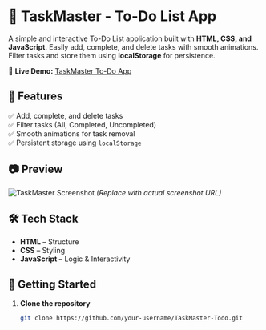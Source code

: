 # 📝 TaskMaster - To-Do List App  

A simple and interactive To-Do List application built with **HTML, CSS, and JavaScript**. Easily add, complete, and delete tasks with smooth animations. Filter tasks and store them using **localStorage** for persistence.  

🚀 **Live Demo:** [TaskMaster To-Do App](https://rahulmourya-todo.netlify.app/)  

## 📌 Features  
✅ Add, complete, and delete tasks  
✅ Filter tasks (All, Completed, Uncompleted)  
✅ Smooth animations for task removal  
✅ Persistent storage using `localStorage`  

## 📷 Preview  
![TaskMaster Screenshot](https://via.placeholder.com/800x400?text=TaskMaster+Preview) *(Replace with actual screenshot URL)*  

## 🛠️ Tech Stack  
- **HTML** – Structure  
- **CSS** – Styling  
- **JavaScript** – Logic & Interactivity  

## 🚀 Getting Started  
1. **Clone the repository**  
   ```sh
   git clone https://github.com/your-username/TaskMaster-Todo.git
